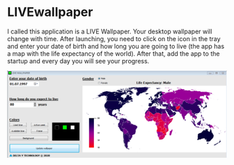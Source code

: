 # LIVEwallpaper
 I called this application is a LIVE Wallpaper.
 Your desktop wallpaper will change with time. 
 After launching, you need to click on the icon in the tray
 and enter your date of birth
 and how long you are going to live
 (the app has a map with the life expectancy of the world).
 After that, add the app to the startup and every day you will see your progress.
 
![](https://github.com/deltay-tech/LIVEwallpaper/blob/master/main.png)
